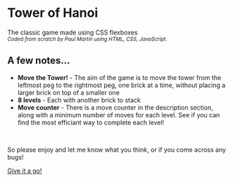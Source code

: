 <h1>Tower of Hanoi</h1>
<p>The classic game made using CSS flexboxes
<br>
<sub><i>Coded from scratch by Paul Martin using HTML, CSS, JavaScript.</i></sub>
</p>
<h2>A few notes...</h2>
<ul>
<li><b>Move the Tower!</b> - The aim of the game is to move the tower from the leftmost peg to the rightmost peg, one brick at a time, without placing a larger brick on top of a smaller one</li>
<li><b>8 levels</b> - Each with another brick to stack</li>
<li><b>Move counter</b> - There is a move counter in the description section, along with a minimum number of moves for each level. See if you can find the most efficiant way to complete each level!</li>
</ul>
<br>
<p>So please enjoy and let me know what you think, or if you come across any bugs!</p>
<a href="https://paulmartin91.github.io/Tower-of-Hanoi/">Give it a go!</a>
